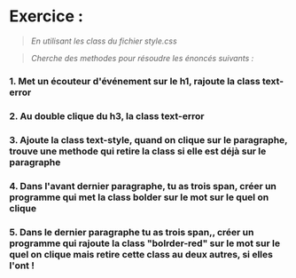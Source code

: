 # Exercice :

>*En utilisant les class du fichier style.css*

>*Cherche des methodes pour résoudre les énoncés suivants :*


### 1. Met un écouteur d'événement sur le h1, rajoute la class text-error
### 2. Au double clique du h3, la class text-error
### 3. Ajoute la class text-style, quand on clique sur le paragraphe, trouve une methode qui retire la class si elle est déjà sur le paragraphe
### 4. Dans l'avant dernier paragraphe, tu as trois span, créer un programme qui met la class bolder sur le mot sur le quel on clique 
### 5. Dans le dernier paragraphe tu as trois span,, créer un programme qui rajoute la class "bolrder-red" sur le mot sur le quel on clique mais retire cette class au deux autres, si elles l'ont !


